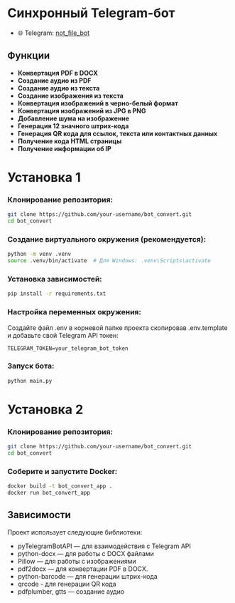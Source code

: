 # Синхронный Telegram-бот 
- 🌐 Telegram: [not_file_bot](https://t.me/not_file_bot)

## Функции

- **Конвертация PDF в DOCX**
- **Создание аудио из PDF**
- **Создание аудио из текста**
- **Создание изображения из текста**
- **Конвертация изображений в черно-белый формат**
- **Конвертация изображений из JPG в PNG**
- **Добавление шума на изображение**
- **Генерация 12 значного штрих-кода**
- **Генерация QR кода для ссылок, текста или контактных данных**
- **Получение кода HTML страницы**
- **Получение информации об IP**

# Установка 1

### Клонирование репозитория:

```bash
git clone https://github.com/your-username/bot_convert.git
cd bot_convert
```

### Создание виртуального окружения (рекомендуется):

```bash
python -m venv .venv
source .venv/bin/activate  # Для Windows: .venv\Scripts\activate
```

### Установка зависимостей:

```bash
pip install -r requirements.txt
```

### Настройка переменных окружения:

Создайте файл .env в корневой папке проекта скопировав .env.template и добавьте свой Telegram API токен:

```text
TELEGRAM_TOKEN=your_telegram_bot_token
```

### Запуск бота:

```bash
python main.py
```

# Установка 2

### Клонирование репозитория:

```bash
git clone https://github.com/your-username/bot_convert.git
cd bot_convert
```

### Соберите и запустите Docker:

```bash
docker build -t bot_convert_app .
docker run bot_convert_app
```

## Зависимости

Проект использует следующие библиотеки:

- pyTelegramBotAPI — для взаимодействия с Telegram API
- python-docx — для работы с DOCX файлами
- Pillow — для работы с изображениями
- pdf2docx — для конвертации PDF в DOCX.
- python-barcode — для генерации штрих-кода
- qrcode - для генерации QR кода
- pdfplumber, gtts — создание аудио

